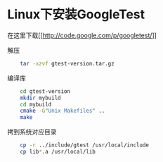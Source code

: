 # Linux下安装GoogleTest

在这里下载[[http://code.google.com/p/googletest/]]

解压
```sh
    tar -xzvf gtest-version.tar.gz
```

编译库
```sh
    cd gtest-version
    mkdir mybuild
    cd mybuild
    cmake -G"Unix Makefiles" ..
    make
```

拷到系统对应目录
```sh
    cp -r ../include/gtest /usr/local/include
    cp lib*.a /usr/local/lib
```



